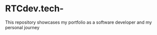 # RTCdev.tech-
This repository showcases my portfolio as a software developer and my personal journey
